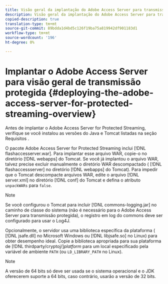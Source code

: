 ```yaml
---
title: Visão geral da implantação do Adobe Access Server para transmissão protegida
description: Visão geral da implantação do Adobe Access Server para transmissão protegida
copied-description: true
translation-type: tm+mt
source-git-commit: 89bdda1d4bd5c126f19ba75a819942df901183d1
workflow-type: tm+mt
source-wordcount: '196'
ht-degree: 0%

---
```



# Implantar o Adobe Access Server para visão geral de transmissão protegida {#deploying-the-adobe-access-server-for-protected-streaming-overview}

Antes de implantar o Adobe Access Server for Protected Streaming, verifique se você instalou as versões do Java e Tomcat listadas na seção Requisitos .

O pacote Adobe Access Server for Protected Streaming inclui [!DNL flashaccesserver.war]. Para implantar esse arquivo WAR, copie-o no diretório [!DNL webapps] do Tomcat. Se você já implantou o arquivo WAR, talvez precise excluir manualmente o diretório WAR descompactado ( [!DNL flashaccessserver] no diretório [!DNL webapps] do Tomcat). Para impedir que o Tomcat descompacte arquivos WAR, edite o arquivo [!DNL server.xml] no diretório [!DNL conf] do Tomcat e defina o atributo `unpackWARs` para `false`.

>[!NOTE]
>
>Se você configurou o Tomcat para incluir [!DNL commons-logging.jar] no caminho de classe do sistema (não é necessário para o Adobe Access Server para transmissão protegida), o registro em log do commons deve ser configurado para usar o Log4J.

Opcionalmente, o servidor usa uma biblioteca específica da plataforma ( [!DNL jsafe.dll] no Microsoft Windows ou [!DNL libjsafe.so] no Linux) para obter desempenho ideal. Copie a biblioteca apropriada para sua plataforma de [!DNL thirdparty/cryptoj/]*platform* para um local especificado pela variável de ambiente `PATH` (ou `LD_LIBRARY_PATH` no Linux).

>[!NOTE]
>
>A versão de 64 bits só deve ser usada se o sistema operacional e o JDK oferecerem suporte a 64 bits, caso contrário, usarão a versão de 32 bits.

